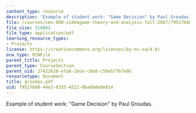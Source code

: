 ```yaml
---
content_type: resource
description: 'Example of student work: "Game Decision" by Paul Groudas.'
file: /courses/cms-600-videogame-theory-and-analysis-fall-2007/7951768044e3033545220ba68de9e914_groudas.pdf
file_size: 310861
file_type: application/pdf
learning_resource_types:
- Projects
license: https://creativecommons.org/licenses/by-nc-sa/4.0/
ocw_type: OCWFile
parent_title: Projects
parent_type: CourseSection
parent_uid: 27422620-efa8-2dce-c8e8-c59eb7767e9b
resourcetype: Document
title: groudas.pdf
uid: 79517680-44e3-0335-4522-0ba68de9e914
---
```

Example of student work: "Game Decision" by Paul Groudas.